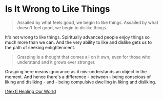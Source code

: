 # Is It Wrong to Like Things

> Assailed by what feels good, we begin to like things. Assailed by what doesn't feel good, we begin to dislike things.

It's not wrong to like things. Spiritually advanced people enjoy things so much more than we can. And the very ability to like and dislike gets us to the path of seeking enlightenment.

> Grasping is a thought that comes all on it own, even for those who understand and it grows ever stronger.

Grasping here means ignorance as it mis-understands an object in the moment. And hence there's a difference - between - being conscious of liking and disliking - and - being compulsive dwelling in liking and disliking.

[\[Next\] Healing Our World](/content/35-headling-our-world.md)
